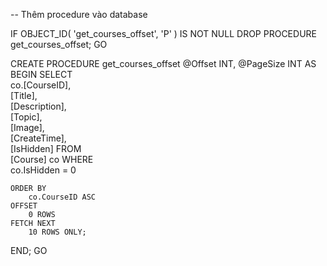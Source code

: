 -- Thêm procedure vào database

IF OBJECT_ID(
    'get_courses_offset',
    'P'
) IS NOT NULL DROP
PROCEDURE get_courses_offset;
GO

CREATE PROCEDURE get_courses_offset
    @Offset INT, 
    @PageSize INT 
AS 
BEGIN 
    SELECT  
        co.[CourseID],  
        [Title],  
        [Description],  
        [Topic],  
        [Image],  
        [CreateTime],  
        [IsHidden]
    FROM  
        [Course] co 
    WHERE  
        co.IsHidden = 0

    ORDER BY  
        co.CourseID ASC
    OFFSET  
        0 ROWS 
    FETCH NEXT  
        10 ROWS ONLY; 
END;
GO